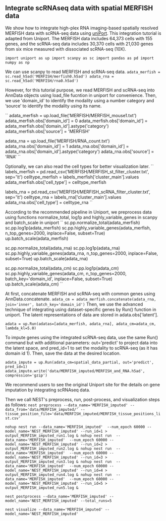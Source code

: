 ## Integrate scRNAseq data with spatial MERFISH data

We show how to integrate high-plex RNA imaging-based spatially resolved MERFISH data with scRNA-seq data using [uniPort]((https://www.biorxiv.org/content/10.1101/2024.03.19.585796v1)). This integration tutorial is adapted from Uniport. The MERFISH data includes 64,373 cells with 155 genes, and the scRNA-seq data includes 30,370 cells with 21,030 genes from six mice measured with dissociated scRNA-seq (10X).

``
import uniport as up
import scanpy as sc
import pandas as pd
import numpy as np
``

We can use scanpy to read MERFISH and scRNA-seq data. 
``
adata_merfish = sc.read_h5ad('MERFISH/merfish0.h5ad')
adata_rna = sc.read_h5ad('MERFISH/rna0.h5ad')
``

However, for this tutorial purpose, we read MERFISH and scRNA-seq into AnnData objects using load_file fucntion in uniport for convenience. Then, we use 'domain_id' to identify the modality using a number category and ‘source’ to identify the modality using its name.

``
adata_merfish = up.load_file('MERFISH/MERFISH_mouse1.txt')
adata_merfish.obs['domain_id'] = 0
adata_merfish.obs['domain_id'] = adata_merfish.obs['domain_id'].astype('category')
adata_merfish.obs['source'] = 'MERFISH'

adata_rna = up.load_file('MERFISH/RNA_count.txt')
adata_rna.obs['domain_id'] = 1
adata_rna.obs['domain_id'] = adata_rna.obs['domain_id'].astype('category')
adata_rna.obs['source'] = 'RNA'
``

Optionally, we can also read the cell types for better visualization later. 
``
labels_merfish = pd.read_csv('MERFISH/MERFISH_st_filter_cluster.txt', sep='\t')
celltype_merfish = labels_merfish['cluster_main'].values
adata_merfish.obs['cell_type'] = celltype_merfish

labels_rna = pd.read_csv('MERFISH/MERFISH_scRNA_filter_cluster.txt', sep='\t')
celltype_rna = labels_rna['cluster_main'].values
adata_rna.obs['cell_type'] = celltype_rna
``

According to the recommended pipeline in Uniport, we preprocess data using functions normalize_total, log1p and highly_variable_genes in scanpy and batch_scale in uniport 
``
sc.pp.normalize_total(adata_merfish)
sc.pp.log1p(adata_merfish)
sc.pp.highly_variable_genes(adata_merfish, n_top_genes=2000, inplace=False, subset=True)
up.batch_scale(adata_merfish)

sc.pp.normalize_total(adata_rna)
sc.pp.log1p(adata_rna)
sc.pp.highly_variable_genes(adata_rna, n_top_genes=2000, inplace=False, subset=True)
up.batch_scale(adata_rna)

sc.pp.normalize_total(adata_cm)
sc.pp.log1p(adata_cm)
sc.pp.highly_variable_genes(adata_cm, n_top_genes=2000, batch_key='domain_id', inplace=False, subset=True)
up.batch_scale(adata_cm)
``

At first, concatenate MERFISH and scRNA-seq with common genes using AnnData.concatenate. 
``
adata_cm = adata_merfish.concatenate(adata_rna, join='inner', batch_key='domain_id')
``
Then, we use the advanced technique of integrating using dataset-specific genes by Run() function in uniport. The latent representations of data are stored in adata.obs['latent'].

``
adata = up.Run(adatas=[adata_merfish, adata_rna], adata_cm=adata_cm, lambda_kl=5.0)
``

To impute genes using the integrated scRNA-seq data, use the same Run() command but with additional parameters: out='predict' to project data into the latent space, and pred_id=1 to set the modality to scRNA-seq (as it has domain id 1). Then, save the data at the desired location.

```
adata_impute = up.Run(adata_cm=spatial_data_partial, out='predict', pred_id=1)
adata_impute.write('data/MERFISH_imputed/MERFISH_and_RNA.h5ad', compression='gzip')
```

We recommend users to see the original Uniport site for the details on gene imputation by integrating scRNAseq data. 

Then we call NEST's preprocess, run, post-process, and visualization steps as follows:
``
nest preprocess --data_name='MERFISH_imputed' --data_from='data/MERFISH_imputed/' --tissue_position_file='data/MERFISH_imputed/MERFISH_tissue_positions_list.csv'
``

``
nohup nest run --data_name='MERFISH_imputed'  --num_epoch 60000 --model_name='NEST_MERFISH_imputed' --run_id=1 > output_MERFISH_imputed_run1.log &
nohup nest run  --data_name='MERFISH_imputed'  --num_epoch 60000 --model_name='NEST_MERFISH_imputed' --run_id=2 > output_MERFISH_imputed_run2.log &
nohup nest run  --data_name='MERFISH_imputed'  --num_epoch 60000 --model_name='NEST_MERFISH_imputed' --run_id=3 > output_MERFISH_imputed_run3.log &
nohup nest run  --data_name='MERFISH_imputed'  --num_epoch 60000 --model_name='NEST_MERFISH_imputed' --run_id=4 > output_MERFISH_imputed_run4.log &
nohup nest run  --data_name='MERFISH_imputed'  --num_epoch 60000 --model_name='NEST_MERFISH_imputed' --run_id=5 > output_MERFISH_imputed_run5.log &
``

``
nest postprocess --data_name='MERFISH_imputed' --model_name='NEST_MERFISH_imputed' --total_runs=5 
``

``
nest visualize --data_name='MERFISH_imputed' --model_name='NEST_MERFISH_imputed'
``
